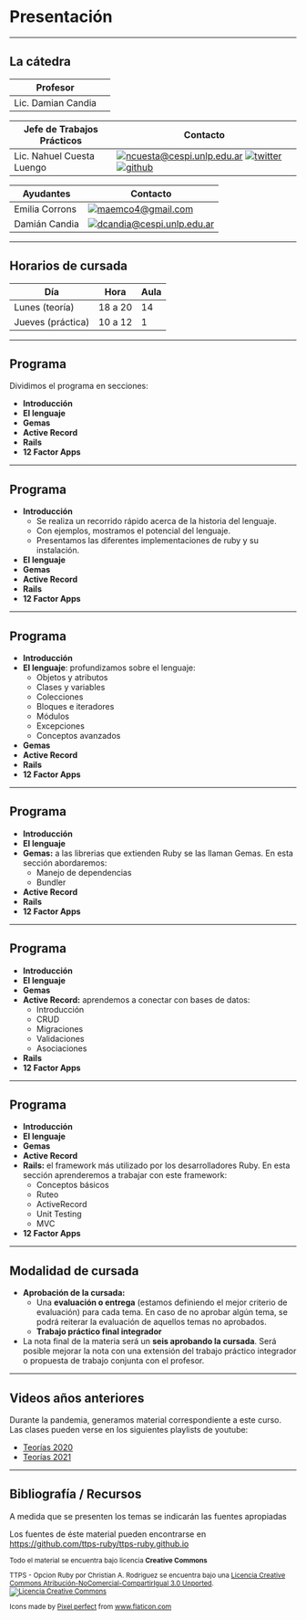 # Presentación
----
## La cátedra 

| Profesor |  |
| ---- | --- |
| Lic. Damian Candia | 

| Jefe de Trabajos Prácticos | Contacto |
| ---- | --- |
| Lic. Nahuel Cuesta Luengo | [![ncuesta@cespi.unlp.edu.ar](static/mail.svg)](mailto:ncuesta@cespi.unlp.edu.ar "ncuesta@cespi.unlp.edu.ar")<!-- .element: class="social"--> [![twitter](static/twitter.svg)](https://twitter.com/ncuestal "twitter")<!-- .element: class="social"--> [![github](static/github.svg)](https://github.com/ncuesta "github")<!-- .element: class="social"--> |

| Ayudantes | Contacto |
| ---- | --- |
| Emilia Corrons | [![maemco4@gmail.com](static/mail.svg)](mailto:maemco4@gmail.com "maemco4@gmail.com")<!-- .element: class="social"--> | 
| Damián Candia | [![dcandia@cespi.unlp.edu.ar](static/mail.svg)](mailto:dcandia@cespi.unlp.edu.ar "dcandia@cespi.unlp.edu.ar")<!-- .element: class="social"--> |

----
## Horarios de cursada

| Día | Hora | Aula |
| --- | --- | --- |
| Lunes (teoría) | 18 a 20 | 14 |
| Jueves (práctica) | 10 a 12 | 1 |

----
<!-- .slide: data-auto-animate -->
## Programa

Dividimos el programa en secciones:

* **Introducción**
* **El lenguaje**
* **Gemas**
* **Active Record**
* **Rails**
* **12 Factor Apps**
----
<!-- .slide: data-auto-animate -->
## Programa

* **Introducción**
  * Se realiza un recorrido rápido acerca de la historia del
  lenguaje.
  * Con ejemplos, mostramos el potencial del lenguaje.
  * Presentamos las diferentes implementaciones de ruby y su instalación.
* **El lenguaje**
* **Gemas**
* **Active Record**
* **Rails**
* **12 Factor Apps**
----
<!-- .slide: data-auto-animate -->
## Programa

* **Introducción**
* **El lenguaje**: profundizamos sobre el lenguaje:
  * Objetos y atributos
  * Clases y variables
  * Colecciones
  * Bloques e iteradores
  * Módulos
  * Excepciones
  * Conceptos avanzados
* **Gemas**
* **Active Record**
* **Rails**
* **12 Factor Apps**
----
<!-- .slide: data-auto-animate -->
## Programa

* **Introducción**
* **El lenguaje**
* **Gemas:** a las librerias que extienden Ruby se las llaman Gemas. En esta sección
abordaremos:
  * Manejo de dependencias
  * Bundler
* **Active Record**
* **Rails**
* **12 Factor Apps**

----
<!-- .slide: data-auto-animate -->
## Programa

* **Introducción**
* **El lenguaje**
* **Gemas**
* **Active Record:** aprendemos a conectar con bases de datos:
  * Introducción
  * CRUD
  * Migraciones
  * Validaciones
  * Asociaciones
* **Rails** 
* **12 Factor Apps**
----
<!-- .slide: data-auto-animate -->
## Programa

* **Introducción**
* **El lenguaje**
* **Gemas**
* **Active Record**
* **Rails:** el framework más utilizado por los desarrolladores Ruby. En esta sección
aprenderemos a trabajar con este framework:
  * Conceptos básicos
  * Ruteo
  * ActiveRecord
  * Unit Testing
  * MVC
* **12 Factor Apps**
----
## Modalidad de cursada

* **Aprobación de la cursada:** 
  * Una **evaluación o entrega** (estamos definiendo el mejor criterio
    de evaluación) para cada tema. En caso de no
    aprobar algún tema, se podrá reiterar la evaluación de aquellos temas no
    aprobados.
  * **Trabajo práctico final integrador**
* La nota final de la materia será un **seis aprobando la cursada**. Será
  posible mejorar la nota con una extensión del trabajo práctico integrador o
  propuesta de trabajo conjunta con el profesor.
----
## Videos años anteriores

Durante la pandemia, generamos material correspondiente a este curso. Las clases
pueden verse en los siguientes playlists de youtube:

* [Teorías 2020](https://www.youtube.com/playlist?list=PLbzlLgd17gcHfBQWOvT5V10VAPONlv6Mf)
* [Teorías 2021](https://youtube.com/playlist?list=PLbzlLgd17gcGwfnl2CZunboh1s7wzeNGq)

----
## Bibliografía / Recursos
A medida que se presenten los temas se indicarán las fuentes apropiadas

Los fuentes de éste material pueden encontrarse en
https://github.com/ttps-ruby/ttps-ruby.github.io


<small>

Todo el material se encuentra bajo licencia **Creative Commons**

<span xmlns:dct="https://purl.org/dc/terms/" property="dct:title">TTPS - Opcion Ruby</span> por 
<span xmlns:cc="https://creativecommons.org/ns#" property="cc:attributionName">Christian A. Rodriguez</span> se encuentra bajo
una <a rel="license" href="https://creativecommons.org/licenses/by-nc-sa/3.0/deed.es">Licencia Creative Commons Atribución-NoComercial-CompartirIgual 3.0 Unported</a>.
<br />
<a rel="license" href="https://creativecommons.org/licenses/by-nc-sa/3.0/deed.es">
<img alt="Licencia Creative Commons" style="border-width:0" src="https://i.creativecommons.org/l/by-nc-sa/3.0/88x31.png" /></a>

<div>Icons made by <a href="https://www.flaticon.com/authors/pixel-perfect" title="Pixel perfect">Pixel perfect</a> from <a href="https://www.flaticon.com/" title="Flaticon">www.flaticon.com</a></div>

</small>

